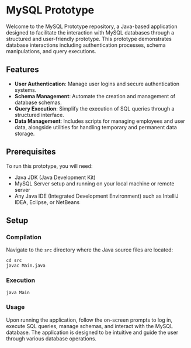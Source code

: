 # MySQL Prototype

Welcome to the MySQL Prototype repository, a Java-based application designed to facilitate the interaction with MySQL databases through a structured and user-friendly prototype. This prototype demonstrates database interactions including authentication processes, schema manipulations, and query executions.

## Features

- **User Authentication**: Manage user logins and secure authentication systems.
- **Schema Management**: Automate the creation and management of database schemas.
- **Query Execution**: Simplify the execution of SQL queries through a structured interface.
- **Data Management**: Includes scripts for managing employees and user data, alongside utilities for handling temporary and permanent data storage.

## Prerequisites

To run this prototype, you will need:
- Java JDK (Java Development Kit)
- MySQL Server setup and running on your local machine or remote server
- Any Java IDE (Integrated Development Environment) such as IntelliJ IDEA, Eclipse, or NetBeans

## Setup

### Compilation

Navigate to the `src` directory where the Java source files are located:

```
cd src
javac Main.java
```
### Execution
```
java Main
```

### Usage
Upon running the application, follow the on-screen prompts to log in, execute SQL queries, manage schemas, and interact with the MySQL database. The application is designed to be intuitive and guide the user through various database operations.
